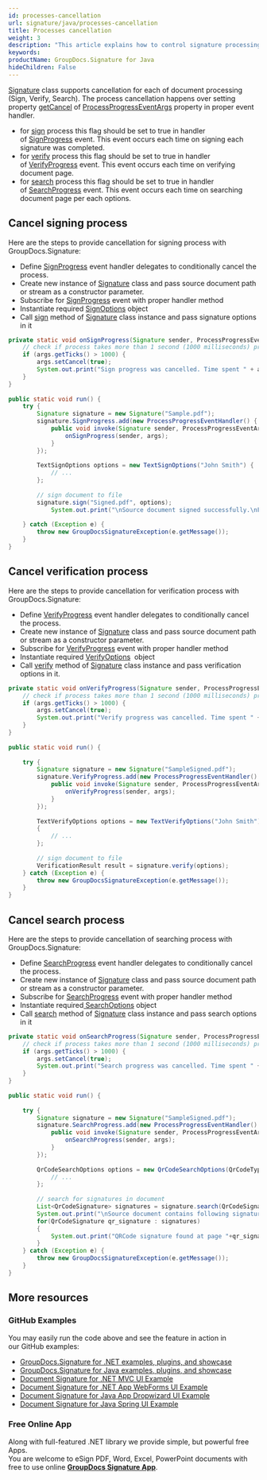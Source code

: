 ```yaml
---
id: processes-cancellation
url: signature/java/processes-cancellation
title: Processes cancellation
weight: 3
description: "This article explains how to control signature processing (cancellation) for large documents with GroupDocs.Signature API."
keywords: 
productName: GroupDocs.Signature for Java
hideChildren: False
---
```

[Signature](https://apireference.groupdocs.com/java/signature/com.groupdocs.signature/Signature) class supports cancellation for each of document processing (Sign, Verify, Search). The process cancellation happens over setting property [getCancel](https://apireference.groupdocs.com/java/signature/com.groupdocs.signature.handler.events/ProcessProgressEventArgs#getCancel()) of [ProcessProgressEventArgs](https://apireference.groupdocs.com/java/signature/com.groupdocs.signature.handler.events/ProcessProgressEventArgs) property in proper event handler.

*   for [sign](https://apireference.groupdocs.com/java/signature/com.groupdocs.signature/Signature#sign(java.io.OutputStream,%20com.groupdocs.signature.options.sign.SignOptions)) process this flag should be set to true in handler of [SignProgress](https://apireference.groupdocs.com/java/signature/com.groupdocs.signature/Signature#SignProgress) event. This event occurs each time on signing each signature was completed.
*   for [verify](https://apireference.groupdocs.com/java/signature/com.groupdocs.signature/Signature#verify(com.groupdocs.signature.options.verify.VerifyOptions)) process this flag should be set to true in handler of [VerifyProgress](https://apireference.groupdocs.com/java/signature/com.groupdocs.signature/Signature#VerifyProgress) event. This event occurs each time on verifying document page.
*   for [search](https://apireference.groupdocs.com/java/signature/com.groupdocs.signature/Signature#search(java.lang.Class,%20com.groupdocs.signature.options.search.SearchOptions)) process this flag should be set to true in handler of [SearchProgress](https://apireference.groupdocs.com/java/signature/com.groupdocs.signature/Signature#SearchProgress) event. This event occurs each time on searching document page per each options.  

## Cancel signing process

Here are the steps to provide cancellation for signing process with GroupDocs.Signature:

*   Define [SignProgress](https://apireference.groupdocs.com/java/signature/com.groupdocs.signature/Signature#SignProgress) event handler delegates to conditionally cancel the process.
*   Create new instance of [Signature](https://apireference.groupdocs.com/java/signature/com.groupdocs.signature/Signature) class and pass source document path or stream as a constructor parameter.    
*   Subscribe for [SignProgress](https://apireference.groupdocs.com/java/signature/com.groupdocs.signature/Signature#SignProgress) event with proper handler method
*   Instantiate required [SignOptions](https://apireference.groupdocs.com/java/signature/com.groupdocs.signature.options.sign/SignOptions) object 
*   Call [sign](https://apireference.groupdocs.com/java/signature/com.groupdocs.signature/Signature#sign(java.io.OutputStream,%20com.groupdocs.signature.options.sign.SignOptions)) method of [Signature](https://apireference.groupdocs.com/java/signature/com.groupdocs.signature/Signature) class instance and pass signature options in it
   
    

```java
private static void onSignProgress(Signature sender, ProcessProgressEventArgs args) {
    // check if process takes more than 1 second (1000 milliseconds) processing cancellation
    if (args.getTicks() > 1000) {
        args.setCancel(true);
        System.out.print("Sign progress was cancelled. Time spent " + args.getTicks() + " mlsec");
    }
}
 
public static void run() {   
    try {
        Signature signature = new Signature("Sample.pdf");
        signature.SignProgress.add(new ProcessProgressEventHandler() {
            public void invoke(Signature sender, ProcessProgressEventArgs args) {
                onSignProgress(sender, args);
            }
        });
 
        TextSignOptions options = new TextSignOptions("John Smith") {
            // ...
        };
 
        // sign document to file
        signature.sign("Signed.pdf", options);
            System.out.print("\nSource document signed successfully.\nFile saved at " + outputFilePath);
 
    } catch (Exception e) {
        throw new GroupDocsSignatureException(e.getMessage());
    }
}
```

## Cancel verification process

Here are the steps to provide cancellation for verification process with GroupDocs.Signature:

*   Define [VerifyProgress](https://apireference.groupdocs.com/java/signature/com.groupdocs.signature/Signature#VerifyProgress) event handler delegates to conditionally cancel the process.    
*   Create new instance of [Signature](https://apireference.groupdocs.com/java/signature/com.groupdocs.signature/Signature) class and pass source document path or stream as a constructor parameter.    
*   Subscribe for [VerifyProgress](https://apireference.groupdocs.com/java/signature/com.groupdocs.signature/Signature#VerifyProgress) event with proper handler method      
*   Instantiate required [VerifyOptions](https://apireference.groupdocs.com/java/signature/com.groupdocs.signature.options.verify/VerifyOptions)  object       
*   Call [verify](https://apireference.groupdocs.com/java/signature/com.groupdocs.signature/Signature#verify(com.groupdocs.signature.options.verify.VerifyOptions)) method of [Signature](https://apireference.groupdocs.com/java/signature/com.groupdocs.signature/Signature) class instance and pass verification options in it.
    

```java
private static void onVerifyProgress(Signature sender, ProcessProgressEventArgs args) {
    // check if process takes more than 1 second (1000 milliseconds) processing cancellation
    if (args.getTicks() > 1000) {
        args.setCancel(true);
        System.out.print("Verify progress was cancelled. Time spent " + args.getTicks() + " mlsec");
    }
}
 
public static void run() {   
 
    try {
        Signature signature = new Signature("SampleSigned.pdf");
        signature.VerifyProgress.add(new ProcessProgressEventHandler() {
            public void invoke(Signature sender, ProcessProgressEventArgs args) {
                onVerifyProgress(sender, args);
            }
        });
 
        TextVerifyOptions options = new TextVerifyOptions("John Smith")
        {
            // ...
        };
 
        // sign document to file
        VerificationResult result = signature.verify(options);
    } catch (Exception e) {
        throw new GroupDocsSignatureException(e.getMessage());
    }
}
```

## Cancel search process

Here are the steps to provide cancellation of searching process with GroupDocs.Signature:

*   Define [SearchProgress](https://apireference.groupdocs.com/java/signature/com.groupdocs.signature/Signature#SearchProgress) event handler delegates to conditionally cancel the process.    
*   Create new instance of [Signature](https://apireference.groupdocs.com/java/signature/com.groupdocs.signature/Signature) class and pass source document path or stream as a constructor parameter.    
*   Subscribe for [SearchProgress](https://apireference.groupdocs.com/java/signature/com.groupdocs.signature/Signature#SearchProgress) event with proper handler method      
*   Instantiate required[ SearchOptions](https://apireference.groupdocs.com/java/signature/com.groupdocs.signature.options.search/SearchOptions) object       
*   Call [search](https://apireference.groupdocs.com/java/signature/com.groupdocs.signature/Signature#search(java.lang.Class,%20com.groupdocs.signature.options.search.SearchOptions)) method of [Signature](https://apireference.groupdocs.com/java/signature/com.groupdocs.signature/Signature) class instance and pass search options in it
    
```java
private static void onSearchProgress(Signature sender, ProcessProgressEventArgs args) {
    // check if process takes more than 1 second (1000 milliseconds) processing cancellation
    if (args.getTicks() > 1000) {
        args.setCancel(true);
        System.out.print("Search progress was cancelled. Time spent " + args.getTicks() + " mlsec");
    }
}
 
public static void run() {   
 
    try {
        Signature signature = new Signature("SampleSigned.pdf");
        signature.SearchProgress.add(new ProcessProgressEventHandler() {
            public void invoke(Signature sender, ProcessProgressEventArgs args) {
                onSearchProgress(sender, args);
            }
        });
 
        QrCodeSearchOptions options = new QrCodeSearchOptions(QrCodeTypes.QR) {
            // ...
        };
 
        // search for signatures in document
        List<QrCodeSignature> signatures = signature.search(QrCodeSignature.class, options);
        System.out.print("\nSource document contains following signatures.");
        for(QrCodeSignature qr_signature : signatures)
        {
            System.out.print("QRCode signature found at page "+qr_signature.getPageNumber()+" with type "+ qr_signature.getEncodeType()+" and text " + qr_signature.getText());
        }
    } catch (Exception e) {
        throw new GroupDocsSignatureException(e.getMessage());
    }
}
```

## More resources

### GitHub Examples 

You may easily run the code above and see the feature in action in our GitHub examples:

*   [GroupDocs.Signature for .NET examples, plugins, and showcase](https://github.com/groupdocs-signature/GroupDocs.Signature-for-.NET)    
*   [GroupDocs.Signature for Java examples, plugins, and showcase](https://github.com/groupdocs-signature/GroupDocs.Signature-for-Java)    
*   [Document Signature for .NET MVC UI Example](https://github.com/groupdocs-signature/GroupDocs.Signature-for-.NET-MVC)    
*   [Document Signature for .NET App WebForms UI Example](https://github.com/groupdocs-signature/GroupDocs.Signature-for-.NET-WebForms)    
*   [Document Signature for Java App Dropwizard UI Example](https://github.com/groupdocs-signature/GroupDocs.Signature-for-Java-Dropwizard)   
*   [Document Signature for Java Spring UI Example](https://github.com/groupdocs-signature/GroupDocs.Signature-for-Java-Spring)
    

### Free Online App 

Along with full-featured .NET library we provide simple, but powerful free Apps.  
You are welcome to eSign PDF, Word, Excel, PowerPoint documents with free to use online **[GroupDocs Signature App](https://products.groupdocs.app/signature)**.
